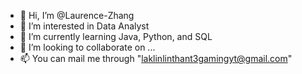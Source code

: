 - 👋 Hi, I’m @Laurence-Zhang
- 👀 I’m interested in Data Analyst
- 🌱 I’m currently learning Java, Python, and SQL
- 💞️ I’m looking to collaborate on ...
- 📫 You can mail me through "laklinlinthant3gamingyt@gmail.com"

<!---
Laurence-Zhang/Laurence-Zhang is a ✨ special ✨ repository because its `README.md` (this file) appears on your GitHub profile.
You can click the Preview link to take a look at your changes.
--->
